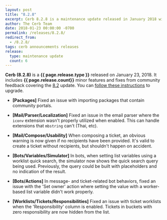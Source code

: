 ```yaml
---
layout: post
title: "8.2.8"
excerpt: Cerb 8.2.8 is a maintenance update released in January 2018 with 6 minor features and fixes from community feedback.
author: The Cerb Team
date: 2018-01-23 00:00:00 -0700
permalink: /releases/8.2.8/
redirect_from:
  - /8.2.8/
tags: cerb announcements releases
release:
  type: maintenance update
  count: 6
---
```


**Cerb (8.2.8)** is a **{{ page.release.type }}** released on January 23, 2018. It includes **{{ page.release.count}}** minor features and fixes from community feedback covering the [8.2](/releases/8.2/) update.  You can [follow these instructions](/docs/upgrading/) to upgrade.

* **[Packages]** Fixed an issue with importing packages that contain community portals.

* **[Mail/Parser/Localization]** Fixed an issue in the email parser where the `iconv` extension wasn't properly utilized when enabled. This can handle extensions that `mbstring` can't (Thai, etc).

* **[Mail/Compose/Usability]** When composing a ticket, an obvious warning is now given if no recipients have been provided. It's valid to create a ticket without recipients, but shouldn't happen on accident.

* **[Bots/Variables/Simulator]** In bots, when setting list variables using a worklist quick search, the simulator now shows the quick search query being used. Previously, the query could be built with placeholders and no indication of the result.

* **[Bots/Actions]** In message- and ticket-related bot behaviors, fixed an issue with the 'Set owner' action where setting the value with a worker-based list variable didn't work properly.

* **[Worklists/Tickets/Responsibilities]** Fixed an issue with ticket worklists when the 'Responsibility' column is enabled. Tickets in buckets with zero responsibility are now hidden from the list.